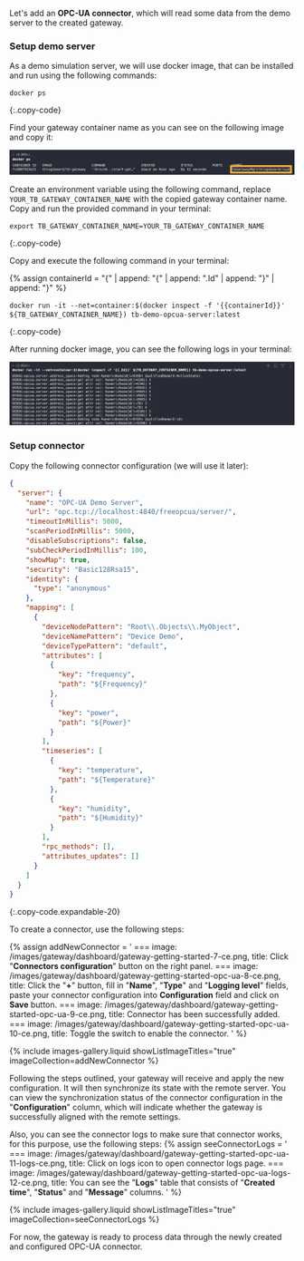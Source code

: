 Let's add an **OPC-UA connector**, which will read some data from the demo server to the 
created gateway.

### Setup demo server

As a demo simulation server, we will use docker image, that can be installed and run using the following commands:

```shell
docker ps
```
{:.copy-code}

Find your gateway container name as you can see on the following image and copy it:

![](/images/gateway/dashboard/copy-gateway-docker-container-name.png)

Create an environment variable using the following command, replace `YOUR_TB_GATEWAY_CONTAINER_NAME` with the copied 
gateway container name. Copy and run the provided command in your terminal:

```shell
export TB_GATEWAY_CONTAINER_NAME=YOUR_TB_GATEWAY_CONTAINER_NAME
```
{:.copy-code}

Copy and execute the following command in your terminal:

{% assign containerId = "{" | append: "{" | append: ".Id" | append: "}" | append: "}" %}

```shell
docker run -it --net=container:$(docker inspect -f '{{containerId}}' ${TB_GATEWAY_CONTAINER_NAME}) tb-demo-opcua-server:latest
```
{:.copy-code}

After running docker image, you can see the following logs in your terminal:

![](/images/gateway/dashboard/run-demo-opcua-server.png)

### Setup connector

Copy the following connector configuration (we will use it later):  

```json
{
  "server": {
    "name": "OPC-UA Demo Server",
    "url": "opc.tcp://localhost:4840/freeopcua/server/",
    "timeoutInMillis": 5000,
    "scanPeriodInMillis": 5000,
    "disableSubscriptions": false,
    "subCheckPeriodInMillis": 100,
    "showMap": true,
    "security": "Basic128Rsa15",
    "identity": {
      "type": "anonymous"
    },
    "mapping": [
      {
        "deviceNodePattern": "Root\\.Objects\\.MyObject",
        "deviceNamePattern": "Device Demo",
        "deviceTypePattern": "default",
        "attributes": [
          {
            "key": "frequency",
            "path": "${Frequency}"
          },
          {
            "key": "power",
            "path": "${Power}"
          }
        ],
        "timeseries": [
          {
            "key": "temperature",
            "path": "${Temperature}"
          },
          {
            "key": "humidity",
            "path": "${Humidity}"
          }
        ],
        "rpc_methods": [],
        "attributes_updates": []
      }
    ]
  }
}
```
{:.copy-code.expandable-20}

To create a connector, use the following steps:

{% assign addNewConnector = '
    ===
        image: /images/gateway/dashboard/gateway-getting-started-7-ce.png,
        title: Click "**Connectors configuration**" button on the right panel.
    ===
        image: /images/gateway/dashboard/gateway-getting-started-opc-ua-8-ce.png,
        title: Click the "**+**" button, fill in "**Name**", "**Type**" and "**Logging level**" fields, paste your connector configuration into **Configuration** field and click on **Save** button.
    ===
        image: /images/gateway/dashboard/gateway-getting-started-opc-ua-9-ce.png,
        title: Connector has been successfully added.
    ===
        image: /images/gateway/dashboard/gateway-getting-started-opc-ua-10-ce.png,
        title: Toggle the switch to enable the connector.
'
%}

{% include images-gallery.liquid showListImageTitles="true" imageCollection=addNewConnector %} 

Following the steps outlined, your gateway will receive and apply the new configuration. It will then synchronize 
its state with the remote server. You can view the synchronization status of the connector configuration 
in the "**Configuration**" column, which will indicate whether the gateway is successfully aligned with 
the remote settings.

Also, you can see the connector logs to make sure that connector works, for this purpose, use the following steps:
{% assign seeConnectorLogs = '
    ===
        image: /images/gateway/dashboard/gateway-getting-started-opc-ua-11-logs-ce.png,
        title: Click on logs icon to open connector logs page.
    ===
        image: /images/gateway/dashboard/gateway-getting-started-opc-ua-logs-12-ce.png,
        title: You can see the "**Logs**" table that consists of "**Created time**", "**Status**" and "**Message**" columns.
'
%}

{% include images-gallery.liquid showListImageTitles="true" imageCollection=seeConnectorLogs %}

For now, the gateway is ready to process data through the newly created and configured OPC-UA connector.
